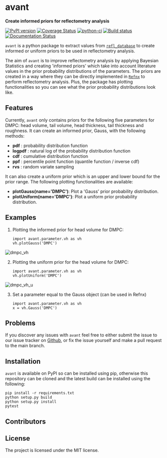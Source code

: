 # avant

**Create informed priors for reflectometry analysis**

[![PyPI version](https://badge.fury.io/py/avant.svg)](https://badge.fury.io/py/avant)
[![Coverage Status](https://coveralls.io/repos/github/nf679/avant/badge.svg?branch=main)](https://coveralls.io/github/nf679/avant?branch=main)
[![python-ci](https://github.com/nf679/avant/actions/workflows/ci.yml/badge.svg)](https://github.com/nf679/avant/actions/workflows/ci.yml)
[![Build status](https://ci.appveyor.com/api/projects/status/78evhjkd9hj2lx72?svg=true)](https://ci.appveyor.com/project/nf679/avant)
[![Documentation Status](https://readthedocs.org/projects/avant/badge/?version=latest)](https://avant.readthedocs.io/en/latest/?badge=latest)



``avant`` is a python package to extract values from [``refl_database``](https://github.com/nf679/refl-database) to create informed or uniform priors to be used in reflectometry analysis.

The aim of ``avant`` is to improve reflectometry analysis by applying Bayesian Statistics and creating 'informed priors' which take into account literature values in the prior probability distributions of the parameters. The priors are created in a way where they can be directly implemented in [``Refnx``](https://refnx.readthedocs.io/en/latest) to perform reflectometry analysis. Plus, the package has plotting functionalities so you can see what the prior probability distributions look like. 

## Features

Currently, ``avant`` only contains priors for the following five parameters for DMPC: head volume, tail volume, head thickness, tail thickness and roughness. It can create an informed prior, Gauss, with the following methods:     

- **pdf** : probability distribution function
- **logpdf** : natural log of the probability distribution function
- **cdf** : cumulative distribution function
- **ppf** : percentile point function (quantile function  / inverse cdf)
- **rvs** : random variate sampling

It can also create a uniform prior which is an upper and lower bound for the prior range. The following plotting functionalities are available:

- **plotGauss(name='DMPC')**: Plot a 'Gauss' prior probability distribution. 
- **plotUniform(name='DMPC')**: Plot a uniform prior probability distribution.



## Examples

1. Plotting the informed prior for head volume for DMPC: 

       import avant.parameter.vh as vh
       vh.plotGauss('DMPC') 

![dmpc_vh](https://user-images.githubusercontent.com/53176345/124952482-30ed0080-e00c-11eb-80f7-f1265c9c4d6a.png)

2. Plotting the uniform prior for the head volume for DMPC:

       import avant.parameter.vh as vh
       vh.plotUniform('DMPC')

![dmpc_vh_u](https://user-images.githubusercontent.com/53176345/124953932-7bbb4800-e00d-11eb-8588-79e88b7f66c3.png)



3. Set a parameter equal to the Gauss object (can be used in Refnx) 

       import avant.parameter.vh as vh
       x = vh.Gauss('DMPC')

## Problems

If you discover any issues with ``avant`` feel free to either submit the issue to our issue tracker on [Github](https://github.com/nf679/avant), or fix the issue yourself and make a pull request to the main branch. 

## Installation 

``avant`` is available on PyPI so can be installed using pip, otherwise this repository can be cloned and the latest build can be installed using the following:

    pip install -r requirements.txt
    python setup.py build
    python setup.py install
    pytest


## Contributors


## License

The project is licensed under the MIT license.




       
